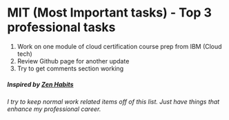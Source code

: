 # MIT (Most Important tasks) - Top 3 professional tasks

1. Work on one module of cloud certification course prep from IBM (Cloud tech)
2. Review Github page for another update
3. Try to get comments section working


##### Inspired by [Zen Habits](http://zenhabits.net/purpose-your-day-most-important-task/)
###### I try to keep normal work related items off of this list. Just have things that enhance my professional career.
